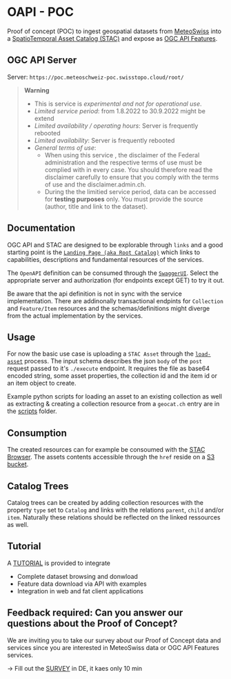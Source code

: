 # OAPI - POC

Proof of concept (POC) to ingest geospatial datasets from [MeteoSwiss](https://www.meteoswiss.admin.ch/home.html) into a [SpatioTemporal Asset Catalog (STAC)](https://stacspec.org/) and expose as [OGC API Features](https://ogcapi.ogc.org/features).

## OGC API Server

Server: `https://poc.meteoschweiz-poc.swisstopo.cloud/root/`

> **Warning**
> - This is service is *experimental and not for operational use*. 
> - *Limited service period*: from 1.8.2022 to 30.9.2022 might be extend
> - *Limited availability / operating hours*: Server is frequently rebooted
> - *Limited availability*: Server is frequently rebooted
> - *General terms of use*: 
>   - When using this service , the disclaimer of the Federal administration and the respective terms of use must be complied with in every case. You should therefore read the disclaimer carefully to ensure that you comply with the terms of use and the disclaimer.admin.ch.
>   - During the the limitied service period, data can be accessed for **testing purposes** only. You must provide the source (author, title and link to the dataset).

## Documentation

OGC API and STAC are designed to be explorable through `links` and a good starting point is the [`Landing Page (aka Root Catalog)`](https://poc.meteoschweiz-poc.swisstopo.cloud/root/) which links to capabilities, descriptions and fundamental resources of the services.

The `OpenAPI` definition can be consumed through the [`SwaggerUI`](https://poc.meteoschweiz-poc.swisstopo.cloud/root/swagger). Select the appropriate server and authorization (for endpoints except GET) to try it out.

Be aware that the api definition is not in sync with the service implementation. There are addinonally transactional endpints for `Collection` and `Feature/Item` resources and the schemas/definitions might diverge from the actual implementation by the services.

## Usage

For now the basic use case is uploading a `STAC Asset` through the [`load-asset`](https://poc.meteoschweiz-poc.swisstopo.cloud/root/processes/load-asset) process. The input schema describes the json `body` of the `post` request passed to it's `./execute` endpoint. It requires the file as base64 encoded string, some asset properties, the collection id and the item id or an item object to create.

Example python scripts for loading an asset to an existing collection as well as extracting & creating a collection resource from a `geocat.ch` entry are in the [scripts](scripts) folder.

## Consumption

The created resources can for example be consoumed with the [STAC Browser](https://radiantearth.github.io/stac-browser/#/external/poc.meteoschweiz-poc.swisstopo.cloud/root/). The assets contents accessible through the `href` reside on a [S3 bucket](http://met-oapi-poc.s3.amazonaws.com/).

## Catalog Trees

Catalog trees can be created by adding collection resources with the property `type` set to `Catalog` and links with the relations `parent`, `child` and/or `item`. Naturally these relations should be reflected on the linked ressources as well.

## Tutorial

A  [TUTORIAL](https://github.com/camptocamp/oapi-poc/blob/main/tutorial/howto.md) is provided to integrate
- Complete dataset browsing  and donwload
- Feature data download via API with examples 
- Integration in web and fat client applications

## Feedback required: Can you answer our questions about the Proof of Concept?
We are inviting you to take our survey about our Proof of Concept  data and services since you are interested in MeteoSwiss data or OGC API Features services.

-> Fill out the [SURVEY](https://de.surveymonkey.com/r/RL8HCBK) in DE, it kaes only 10 min


